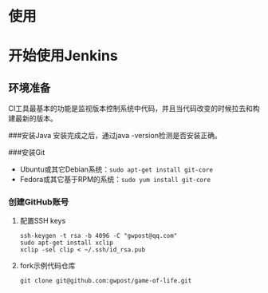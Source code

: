 # 使用

# 开始使用Jenkins

## 环境准备
CI工具最基本的功能是监视版本控制系统中代码，并且当代码改变的时候拉去和构建最新的版本。

###安装Java
安装完成之后，通过java -version检测是否安装正确。

###安装Git
- Ubuntu或其它Debian系统：```sudo apt-get install git-core```
- Fedora或其它基于RPM的系统：```sudo yum install git-core```

### 创建GitHub账号
1. 配置SSH keys 

    ```
    ssh-keygen -t rsa -b 4096 -C "gwpost@qq.com"
    sudo apt-get install xclip
    xclip -sel clip < ~/.ssh/id_rsa.pub
    ``` 

2. fork示例代码仓库  

    ```git clone git@github.com:gwpost/game-of-life.git```
